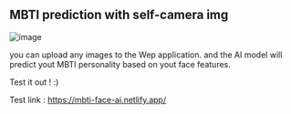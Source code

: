 

## MBTI prediction with self-camera img

![image](https://user-images.githubusercontent.com/35905280/126366824-956f8e88-5adf-4348-9687-9681e2e78f27.png)

you can upload any images to the Wep application.
and the AI model will predict yout MBTI personality based on yout face features. 



Test it out ! :)


Test link :
https://mbti-face-ai.netlify.app/
